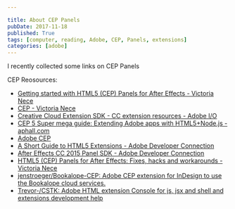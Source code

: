 ```yaml
---

title: About CEP Panels
pubDate: 2017-11-18
published: True
tags: [computer, reading, Adobe, CEP, Panels, extensions]
categories: [adobe]
---
```


I recently collected some links on CEP Panels

CEP Reosources:

- [Getting started with HTML5 (CEP) Panels for After Effects - Victoria Nece](http://victorianece.com/2015/12/getting-started-with-html5-cep-panels-for-after-effects/)
- [CEP - Victoria Nece](http://victorianece.com/tag/cep/)
- [Creative Cloud Extension SDK - CC extension resources - Adobe I/O](https://www.adobe.io/apis/creativecloud/cep.html)
- [CEP 5 Super mega guide: Extending Adobe apps with HTML5+Node.js - aphall.com](http://aphall.com/2014/08/cep-mega-guide-en/)
- [Adobe CEP](https://github.com/Adobe-CEP)
- [A Short Guide to HTML5 Extensions - Adobe Developer Connection](http://www.adobe.com/devnet/creativesuite/articles/a-short-guide-to-HTML5-extensions.html)
- [After Effects CC 2015 Panel SDK - Adobe Developer Connection](http://www.adobe.com/devnet/aftereffects/panelsdk/cc2015.html)
- [HTML5 (CEP) Panels for After Effects: Fixes, hacks and workarounds - Victoria Nece](http://victorianece.com/2015/12/html5-cep-panels-for-after-effects-fixes-hacks-and-workarounds/)
- [jenstroeger/Bookalope-CEP: Adobe CEP extension for InDesign to use the Bookalope cloud services.](https://github.com/jenstroeger/Bookalope-CEP)
- [Trevor-/CSTK: Adobe HTML extension Console for js, jsx and shell and extensions development help](https://github.com/Trevor-/CSTK)
